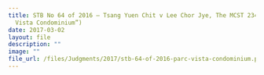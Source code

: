 ```yaml
---
title: STB No 64 of 2016 – Tsang Yuen Chit v Lee Chor Jye, The MCST 2341 (“Parc
  Vista Condominium”)
date: 2017-03-02
layout: file
description: ""
image: ""
file_url: /files/Judgments/2017/stb-64-of-2016-parc-vista-condominium.pdf
---
```

